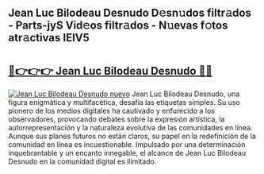 ## Jean Luc Bilodeau Desnudo D𝚎sn𝚞dos filtr𝚊dos - Parts-jyS Vid𝚎os filtr𝚊dos - N𝚞evas f𝚘tos atr𝚊ctivas IEIV5

# <h2><a href="http://mbcuj0.tromn.icu/?c=Jean+Luc+Bilodeau+Desnudo">🔗👉👉👉 Jean Luc Bilodeau Desnudo 🔗🔗</a></h2>

[![Jean Luc Bilodeau Desnudo nuevo](https://i.imgur.com/pEAQMta.gif)](http://mbcuj0.tromn.icu/?c=Jean+Luc+Bilodeau+Desnudo)
Jean Luc Bilodeau Desnudo, una figura enigmática y multifacética, desafía las etiquetas simples. Su uso pionero de los medios digitales ha cautivado y enfurecido a los observadores, provocando debates sobre la expresión artística, la autorrepresentación y la naturaleza evolutiva de las comunidades en línea. Aunque sus planes futuros no están claros, su papel en la redefinición de la comunidad en línea es incuestionable. Impulsado por una determinación inquebrantable y un encanto innegable, el alcance de Jean Luc Bilodeau Desnudo en la comunidad digital es ilimitado.

